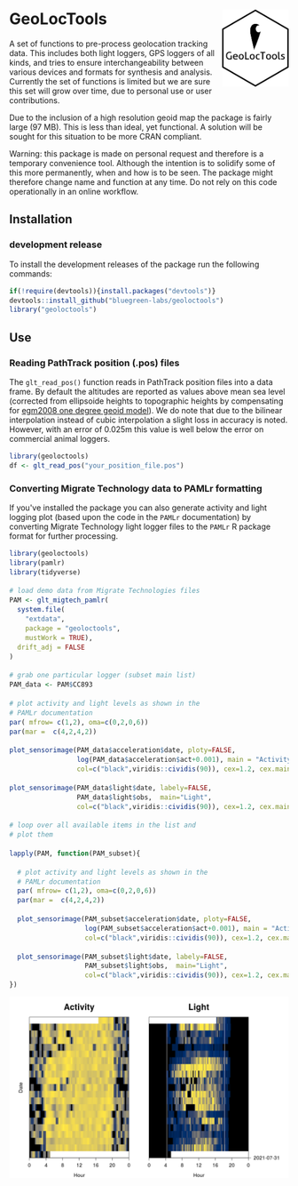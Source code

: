 # GeoLocTools <img src='logo.png' align="right" height="138.5" />

A set of functions to pre-process geolocation tracking data. This includes 
both light loggers, GPS loggers of all kinds, and tries to ensure 
interchangeability between various devices and formats
for synthesis and analysis. Currently the set of functions is limited but we
are sure this set will grow over time, due to personal use or user
contributions.

Due to the inclusion of a high resolution geoid map the package is fairly large
(97 MB). This is less than ideal, yet functional. A solution will be sought for
this situation to be more CRAN compliant.

Warning: this package is made on personal request and therefore is a temporary
convenience tool. Although the intention is to solidify some of this more
permanently, when and how is to be seen. The package might therefore change
name and function at any time. Do not rely on this code operationally in
an online workflow.

## Installation

### development release

To install the development releases of the package run the following
commands:

``` r
if(!require(devtools)){install.packages("devtools")}
devtools::install_github("bluegreen-labs/geoloctools")
library("geoloctools")
```

## Use

### Reading PathTrack position (.pos) files

The `glt_read_pos()` function reads in PathTrack position files into a
data frame. By default the altitudes are reported as values above mean sea
level (corrected from ellipsoide heights to topographic heights by
compensating for [egm2008 one degree geoid model](https://geographiclib.sourceforge.io/1.18/geoid.html)). We do note that due to
the bilinear interpolation instead of cubic interpolation a slight loss in
accuracy is noted. However, with an error of 0.025m this value is well below
the error on commercial animal loggers.

```r
library(geoloctools)
df <- glt_read_pos("your_position_file.pos")
```

### Converting Migrate Technology data to PAMLr formatting

If you've installed the package you can also generate activity and light logging
plot (based upon the code in the `PAMLr` documentation) by converting Migrate
Technology light logger files to the `PAMLr` R package format for further
processing.

```r
library(geoloctools)
library(pamlr)
library(tidyverse)

# load demo data from Migrate Technologies files
PAM <- glt_migtech_pamlr(
  system.file(
    "extdata",
    package = "geoloctools",
    mustWork = TRUE),
  drift_adj = FALSE
)

# grab one particular logger (subset main list)
PAM_data <- PAM$CC893

# plot activity and light levels as shown in the
# PAMLr documentation
par( mfrow= c(1,2), oma=c(0,2,0,6))
par(mar =  c(4,2,4,2))

plot_sensorimage(PAM_data$acceleration$date, ploty=FALSE,
                 log(PAM_data$acceleration$act+0.001), main = "Activity",
                 col=c("black",viridis::cividis(90)), cex=1.2, cex.main = 2)

plot_sensorimage(PAM_data$light$date, labely=FALSE,
                 PAM_data$light$obs,  main="Light",
                 col=c("black",viridis::cividis(90)), cex=1.2, cex.main = 2)

# loop over all available items in the list and
# plot them

lapply(PAM, function(PAM_subset){

  # plot activity and light levels as shown in the
  # PAMLr documentation
  par( mfrow= c(1,2), oma=c(0,2,0,6))
  par(mar =  c(4,2,4,2))

  plot_sensorimage(PAM_subset$acceleration$date, ploty=FALSE,
                   log(PAM_subset$acceleration$act+0.001), main = "Activity",
                   col=c("black",viridis::cividis(90)), cex=1.2, cex.main = 2)

  plot_sensorimage(PAM_subset$light$date, labely=FALSE,
                   PAM_subset$light$obs,  main="Light",
                   col=c("black",viridis::cividis(90)), cex=1.2, cex.main = 2)
})

```

![](https://raw.githubusercontent.com/bluegreen-labs/geoloctools/main/sensor_image.png)
